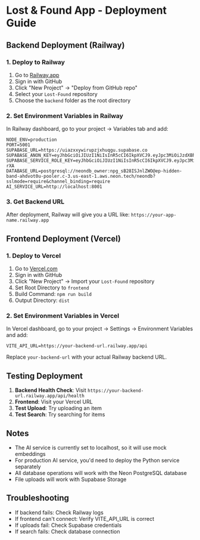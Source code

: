 # Lost & Found App - Deployment Guide

## Backend Deployment (Railway)

### 1. Deploy to Railway
1. Go to [Railway.app](https://railway.app)
2. Sign in with GitHub
3. Click "New Project" → "Deploy from GitHub repo"
4. Select your `Lost-Found` repository
5. Choose the `backend` folder as the root directory

### 2. Set Environment Variables in Railway
In Railway dashboard, go to your project → Variables tab and add:

```
NODE_ENV=production
PORT=5001
SUPABASE_URL=https://uiazxxywirupzjxhuqgu.supabase.co
SUPABASE_ANON_KEY=eyJhbGciOiJIUzI1NiIsInR5cCI6IkpXVCJ9.eyJpc3MiOiJzdXBhYmFzZSIsInJlZiI6InVpYXp4eHl3aXJ1cHpqeGh1cWd1Iiwicm9sZSI6ImFub24iLCJpYXQiOjE3NjE2MzAwMDQsImV4cCI6MjA3NzIwNjAwNH0.WYw6d4a8aqY7Zz8tYQxOxBPkIP9AvBD5B8XWyp9nztA
SUPABASE_SERVICE_ROLE_KEY=eyJhbGciOiJIUzI1NiIsInR5cCI6IkpXVCJ9.eyJpc3MiOiJzdXBhYmFzZSIsInJlZiI6InVpYXp4eHl3aXJ1cHpqeGh1cWd1Iiwicm9sZSI6InNlcnZpY2Vfcm9sZSIsImlhdCI6MTc2MTYzMDAwNCwiZXhwIjoyMDc3MjA2MDA0fQ.utxki7ZPdTz0tT248D5eAd7MDJufbDBiefNeunl-rXA
DATABASE_URL=postgresql://neondb_owner:npg_sB28ISJnlZWO@ep-hidden-band-ahdvot0u-pooler.c-3.us-east-1.aws.neon.tech/neondb?sslmode=require&channel_binding=require
AI_SERVICE_URL=http://localhost:8001
```

### 3. Get Backend URL
After deployment, Railway will give you a URL like: `https://your-app-name.railway.app`

## Frontend Deployment (Vercel)

### 1. Deploy to Vercel
1. Go to [Vercel.com](https://vercel.com)
2. Sign in with GitHub
3. Click "New Project" → Import your `Lost-Found` repository
4. Set Root Directory to `frontend`
5. Build Command: `npm run build`
6. Output Directory: `dist`

### 2. Set Environment Variables in Vercel
In Vercel dashboard, go to your project → Settings → Environment Variables and add:

```
VITE_API_URL=https://your-backend-url.railway.app/api
```

Replace `your-backend-url` with your actual Railway backend URL.

## Testing Deployment

1. **Backend Health Check**: Visit `https://your-backend-url.railway.app/api/health`
2. **Frontend**: Visit your Vercel URL
3. **Test Upload**: Try uploading an item
4. **Test Search**: Try searching for items

## Notes

- The AI service is currently set to localhost, so it will use mock embeddings
- For production AI service, you'd need to deploy the Python service separately
- All database operations will work with the Neon PostgreSQL database
- File uploads will work with Supabase Storage

## Troubleshooting

- If backend fails: Check Railway logs
- If frontend can't connect: Verify VITE_API_URL is correct
- If uploads fail: Check Supabase credentials
- If search fails: Check database connection
